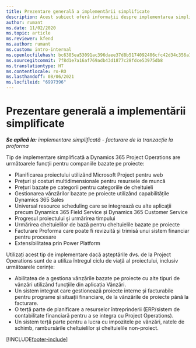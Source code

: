 ```yaml
---
title: Prezentare generală a implementării simplificate
description: Acest subiect oferă informații despre implementarea simplificată a Dynamics 365 Project Operations.
author: rumant
ms.date: 11/02/2020
ms.topic: article
ms.reviewer: kfend
ms.author: rumant
ms.custom: intro-internal
ms.openlocfilehash: bc6385ea53091ac396daee37d8b5174092406cfc42d34c356a112f665cd63456
ms.sourcegitcommit: 7f8d1e7a16af769adb43d1877c28fdce53975db8
ms.translationtype: HT
ms.contentlocale: ro-RO
ms.lasthandoff: 08/06/2021
ms.locfileid: "6997396"
---
```

# <a name="lite-deployment-overview"></a>Prezentare generală a implementării simplificate

_**Se aplică la:** implementare simplificată - facturare de la tranzacție la proforma_

Tip de implementare simplificată a Dynamics 365 Project Operations are următoarele funcții pentru companiile bazate pe proiecte:

- Planificarea proiectului utilizând Microsoft Project pentru web
- Prețuri și costuri multidimensionale pentru resursele de muncă
- Prețuri bazate pe categorii pentru categoriile de cheltuieli
- Gestionarea vânzărilor bazate pe proiecte utilizând capabilitățile Dynamics 365 Sales
- Universal resource scheduling care se integrează cu alte aplicații precum Dynamics 365 Field Service și Dynamics 365 Customer Service
- Progresul proiectului și urmărirea timpului
- Urmărirea cheltuielilor de bază pentru cheltuielile bazate pe proiecte
- Facturare Proforma care poate fi revizuită și trimisă unui sistem financiar pentru procesare
- Extensibilitatea prin Power Platform

Utilizați acest tip de implementare dacă așteptările dvs. de la Project Operations sunt de a utiliza întregul ciclu de viață al proiectului, inclusiv următoarele cerințe:

- Abilitatea de a gestiona vânzările bazate pe proiecte cu alte tipuri de vânzări utilizând funcțiile din aplicația Vânzări.
- Un sistem integrat care gestionează proiecte interne și facturabile pentru programe și situații financiare, de la vânzările de proiecte până la facturare.
- O terță parte de planificare a resurselor întreprinderii (ERP/sistem de contabilitate financiară pentru a se integra cu Project Operations).
- Un sistem terță parte pentru a lucra cu impozitele pe vânzări, ratele de schimb, rambursările cheltuielilor și cheltuielile non-proiect.


[!INCLUDE[footer-include](../includes/footer-banner.md)]